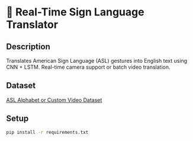 # 🤟 Real-Time Sign Language Translator

## Description
Translates American Sign Language (ASL) gestures into English text using CNN + LSTM. Real-time camera support or batch video translation.

## Dataset
[ASL Alphabet or Custom Video Dataset](https://www.kaggle.com/grassknoted/asl-alphabet)

## Setup
```bash
pip install -r requirements.txt
